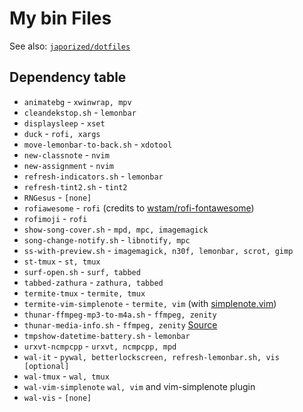 # My bin Files

See also: [`japorized/dotfiles`](https://gitlab.com/japorized/dotfiles)

## Dependency table

* `animatebg` - `xwinwrap, mpv`
* `cleandekstop.sh` - `lemonbar`
* `displaysleep` - `xset`
* `duck` - `rofi, xargs`
* `move-lemonbar-to-back.sh` - `xdotool`
* `new-classnote` - `nvim`
* `new-assignment` - `nvim `
* `refresh-indicators.sh` - `lemonbar`
* `refresh-tint2.sh` - `tint2`
* `RNGesus` - `[none]`
* `rofiawesome` - `rofi` (credits to [wstam/rofi-fontawesome](https://github.com/wstam88/rofi-fontawesome))
* `rofimoji` - `rofi`
* `show-song-cover.sh` - `mpd, mpc, imagemagick`
* `song-change-notify.sh` - `libnotify, mpc`
* `ss-with-preview.sh` - `imagemagick, n30f, lemonbar, scrot, gimp`
* `st-tmux` - `st, tmux`
* `surf-open.sh` - `surf, tabbed`
* `tabbed-zathura` - `zathura, tabbed`
* `termite-tmux` - `termite, tmux`
* `termite-vim-simplenote` - `termite, vim` (with [simplenote.vim](https://github.com/mrtazz/simplenote.vim))
* `thunar-ffmpeg-mp3-to-m4a.sh` - `ffmpeg, zenity`
* `thunar-media-info.sh` - `ffmpeg, zenity` [Source](https://github.com/cytopia/thunar-custom-actions)
* `tmpshow-datetime-battery.sh` - `lemonbar`
* `urxvt-ncmpcpp` - `urxvt, ncmpcpp, mpd`
* `wal-it` - `pywal, betterlockscreen, refresh-lemonbar.sh, vis [optional]`
* `wal-tmux` - `wal, tmux`
* `wal-vim-simplenote` `wal, vim` and vim-simplenote plugin
* `wal-vis` - `[none]`
